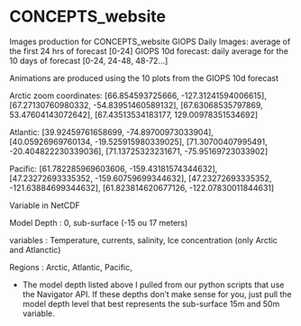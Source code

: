 # CONCEPTS_website
Images production for CONCEPTS_website
GIOPS Daily Images: average of the first 24 hrs of forecast [0-24]
GIOPS 10d forecast: daily average for the 10 days of forecast [0-24, 24-48, 48-72…]
 
Animations are produced using the 10 plots from the GIOPS 10d forecast
 
Arctic zoom coordinates:
[66.854593725666, -127.31241594006615], [67.27130760980332, -54.83951460589132], [67.63068535797869, 53.47604143072642], [67.43513534183177, 129.00978351534692]
 
Atlantic:
[39.92459761658699, -74.89700973033904], [40.05926969760134, -19.525915980339025], [71.30700407995491, -20.404822230339036], [71.13725323231671, -75.95169723033902]
 
Pacific:
[61.782285969603606, -159.43181574344632], [47.23272693335352, -159.60759699344632], [47.23272693335352, -121.63884699344632], [61.823814620677126, -122.07830011844631]
 

	
Variable in NetCDF
	
Model Depth : 0, sub-surface (-15 ou 17 meters)
	
variables : Temperature, currents, salinity, Ice concentration (only Arctic and Atlanctic)

Regions : Arctic, Atlantic, Pacific,
	
  
* The model depth listed above I pulled from our python scripts that use the Navigator API. If these depths don’t make sense for you, just pull the model depth level that best represents the sub-surface 15m and 50m variable.
 

